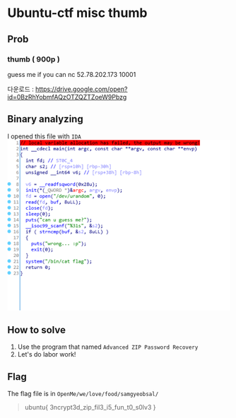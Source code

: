 # Ubuntu-ctf misc thumb
## Prob
### thumb  ( 900p )
guess me if you can 
nc 52.78.202.173 10001

다운로드 : https://drive.google.com/open?id=0BzRhYobmfAQzOTZQZTZoeW9Pbzg

## Binary analyzing
I opened this file with `IDA`
![hexray](Hexray.PNG)


## How to solve
1. Use the program that named `Advanced ZIP Password Recovery`
2. Let's do labor work!

## Flag
The flag file is in `OpenMe/we/love/food/samgyeobsal/`
> ubuntu{ 3ncrypt3d_zip_fil3_i5_fun_t0_s0lv3 }